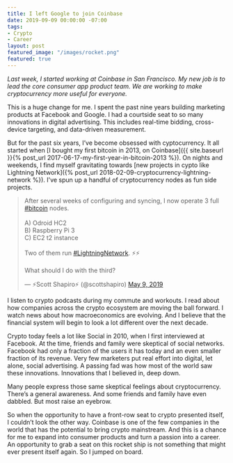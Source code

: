 ```yaml
---
title: I left Google to join Coinbase
date: 2019-09-09 00:00:00 -07:00
tags:
- Crypto
- Career
layout: post
featured_image: "/images/rocket.png"
featured: true
---
```


_Last week, I started working at Coinbase in San Francisco. My new job is to lead the core consumer app product team. We are working to make cryptocurrency more useful for everyone._

<!--more-->

This is a huge change for me. I spent the past nine years building marketing products at Facebook and Google. I had a courtside seat to so many innovations in digital advertising. This includes real-time bidding, cross-device targeting, and data-driven measurement.

But for the past six years, I’ve become obsessed with cyptocurrency. It all started when [I bought my first bitcoin in 2013, on Coinbase]({{ site.baseurl }}{% post_url 2017-06-17-my-first-year-in-bitcoin-2013 %}). On nights and weekends, I find myself gravitating towards [new projects in cypto like Lightning Network]({% post_url 2018-02-09-cryptocurrency-lightning-network %}). I've spun up a handful of cryptocurrency nodes as fun side projects.

<blockquote class="twitter-tweet" data-lang="en"><p lang="en" dir="ltr">After several weeks of configuring and syncing, I now operate 3 full <a href="https://twitter.com/hashtag/bitcoin?src=hash&amp;ref_src=twsrc%5Etfw">#bitcoin</a> nodes. <br><br>A) Odroid HC2<br>B) Raspberry Pi 3<br>C) EC2 t2 instance<br><br>Two of them run <a href="https://twitter.com/hashtag/LightningNetwork?src=hash&amp;ref_src=twsrc%5Etfw">#LightningNetwork</a>. ⚡️⚡️<br><br>What should I do with the third?</p>&mdash; ⚡️Scott Shapiro⚡️ (@scottshapiro) <a href="https://twitter.com/scottshapiro/status/1126515565755977728?ref_src=twsrc%5Etfw">May 9, 2019</a></blockquote>
<script async src="https://platform.twitter.com/widgets.js" charset="utf-8"></script>

I listen to crypto podcasts during my commute and workouts. I read about how companies across the crypto ecosystem are moving the ball forward. I watch news about how macroeconomics are evolving. And I believe that the financial system will begin to look a lot different over the next decade.

Crypto today feels a lot like Social in 2010, when I first interviewed at Facebook. At the time, friends and family were skeptical of social networks. Facebook had only a fraction of the users it has today and an even smaller fraction of its revenue. Very few marketers put real effort into digital, let alone, social advertising. A passing fad was how most of the world saw these innovations. Innovations that I believed in, deep down.

Many people express those same skeptical feelings about cryptocurrency. There’s a general awareness. And some friends and family have even dabbled. But most raise an eyebrow.

So when the opportunity to have a front-row seat to crypto presented itself, I couldn’t look the other way. Coinbase is one of the few companies in the world that has the potential to bring crypto mainstream. And this is a chance for me to expand into consumer products and turn a passion into a career. An opportunity to grab a seat on this rocket ship is not something that might ever present itself again. So I jumped on board.
